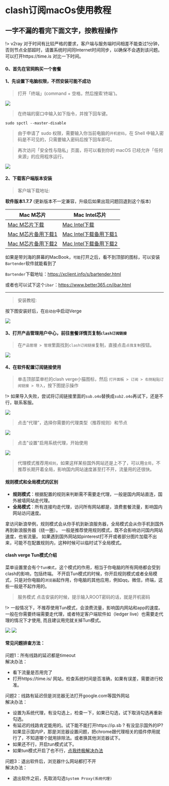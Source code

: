 # clash订阅macOs使用教程

## 一字不漏的看完下面文字，按教程操作

!> v2ray 对于时间有比较严格的要求，客户端与服务端时间相差不能查过1分钟，否则节点全部超时，请置系统时间同Internet时间同步，以确保不会遇到该问题。可以打开https://time.is 对比一下时间。

#### 0、首先在官网购买一个套餐

<!-- https://kingfast.cc/buy

如果上面的网址打不开看下面的教程：

https://www.zybuluo.com/hellozubuluo/note/1728024 -->



#### 1、先设置下电脑权限，不然安装可能不成功

> 打开「终端」(command + 空格，然后搜索‘终端’)。

![](/img/mac1.png)

> 在终端的窗口中输入如下指令，并按下回车键。

```
sudo spctl --master-disable
```

> 由于申请了 sudo 权限，需要输入你当前电脑的`开机密码`，在 Shell 中输入密码是不可见的，只需要输入密码后按下回车即可。

> 再次访问「安全性与隐私」页面，将可以看到你的 macOS 已经允许「任何来源」的应用程序运行。

![](/img/mac2.png)

#### 2、下载客户端版本安装

> 客户端下载地址:

**软件版本1.7.7** (更新版本不一定兼容，升级后如果出现问题回退到这个版本)

| Mac M芯片 | Mac Intel芯片 |
| ------ | ------ |
| [Mac M芯片下载](https://file.o4o.win/clash/clash-verge/macOs/Clash.Verge_1.7.7_aarch64.dmg) | [Mac Intel下载](https://file.o4o.win/clash/clash-verge/macOs/Clash.Verge_1.7.7_x64.dmg) |
| [Mac M芯片备用下载1](http://file.helloking.top/clash/clash-verge/macOs/Clash.Verge_1.7.7_aarch64.dmg) | [Mac Intel下载备用下载1](http://file.helloking.top/clash/clash-verge/macOs/Clash.Verge_1.7.7_x64.dmg) |
| [Mac M芯片备用下载2](https://github.com/clash-verge-rev/clash-verge-rev/releases/download/v1.7.7/Clash.Verge_1.7.7_aarch64.dmg) | [Mac Intel下载备用下载2](https://github.com/clash-verge-rev/clash-verge-rev/releases/download/v1.7.7/Clash.Verge_1.7.7_x64.dmg) | 

如果是带刘海的屏幕的MacBook，`可能`打开之后，看不到顶部的图标，可以安装`Bartender`软件就能看到了

`Bartender`下载地址：https://xclient.info/s/bartender.html

或者也可以试下这个`ibar`：https://www.better365.cn/ibar.html

---

> 安装教程:

按下图安装好后，在`启动台`中启动Verge

![](/img2/mac/m1.png)

#### 3、打开产品管理用户中心，前往套餐详情页复制`clash订阅链接`

> 在`产品管理 > 管理`里面找到`clash订阅链接`复制，直接点击`点我复制`按钮。

![](/img2/mac/m2.png)

#### 4、在软件配置订阅链接使用

> 单击顶部菜单栏的clash verge小猫图标，然后 `打开面板 > 订阅 > 右侧粘贴订阅链接 > 导入`，按下图提示操作

!> 如果导入失败，尝试将订阅链接里面的`sub.o4o`替换成`sub2.o4o`再试下，还是不行，联系客服。

![](/img2/mac/m3.png)

> 点击“代理”，选择你需要的代理类型（推荐规则）和节点

![](/img2/mac/m4.png)

> 点击"设置"启用系统代理，开始使用

![](/img2/mac/m5.png)


> 代理模式推荐用`规则`，如果这样某些国外网站还是上不了，可以用`全局`，不推荐长期开着全局，影响国内网站速度甚至打不开，流量用的还很快。

#### 规则模式和全局模式的区别

- **规则模式**：根据配置的规则来判断需不需要走代理，一般是国内网站直连，国外被墙网站走代理。
- **全局模式**：所有连接均走代理，访问所有网站都是，浪费套餐流量，影响国内网站访问速度。

拿访问新浪举例，规则模式会从你手机到新浪服务器，全局模式会从你手机到国外再到新浪服务器（绕一圈）。
一般是推荐使用规则模式，既不会影响访问国内网站速度，也省流量。
如果遇到国外网站如pinterest打不开或者部分图片加载不出来，可能不在配置规则内，这种时候可以临时试下全局模式。

#### clash verge Tun模式介绍

菜单设置里会有个`Tun模式`，这个模式的作用，相当于你电脑的所有网络都会受到clash的影响，包括终端。
不开启Tun模式的时候，你开启规则模式或者全局模式，只是对你电脑的`浏览器`起作用，你电脑的其他应用，例如qq，微信，终端，这些一般是不起作用的。

> 服务模式  点击安装的时候，提示输入ROOT密码的话，就是开机密码

!> 一般情况下，不推荐使用Tun模式，会浪费流量，影响国内网站和app的速度。一般在你需要终端需要走代理，或者特定客户端软件如（ledger live）也需要走代理的情况下才使用, 而且建议用完就关掉Tun模式。

![](/img2/mac/m6.png)
![](/img2/mac/tun.png)

<!-- 如果以上步骤操作完不行，参考下面

MacOS用户如需使用tun模式(代理所有流量)，需执行以下命令赋予meta内核权限：
```
sudo chown root:admin /Applications/Clash\ Verge.app/Contents/MacOS/clash-meta
sudo chmod +sx /Applications/Clash\ Verge.app/Contents/MacOS/clash-meta
``` -->

#### 常见问题排查方法：

问题1：所有线路的延迟都是timeout<br/>
解决办法：
- 看下流量是否用完了
- 打开https://time.is/ 网站，检查系统时间是否准确，如果有误差，需要进行校准。

问题2：线路有延迟但是浏览器无法打开google.com等国外网站<br/>
解决办法：
- 设置为系统代理，有没勾选上，检查一下，如果已勾选，试下取消勾选再重新勾选。
- 有延迟的线路肯定能用的。试下能不能打开https://ip.sb ? 有没显示国外的IP? 如果显示国内IP，那是浏览器设置问题，把chrome跟代理相关的插件停用就行了，不知道哪个就用排除法。或者换其他浏览器试下。
- 如果还不行，开启tun模式试下。
- 如果tun模式开启了也不行，[点我终极解决办法](/others/omega.md.md)

问题3：退出软件后，浏览器什么网站都打不开<br/>
解决办法：
- 退出软件之前，先取消勾选`System Proxy(系统代理)`
